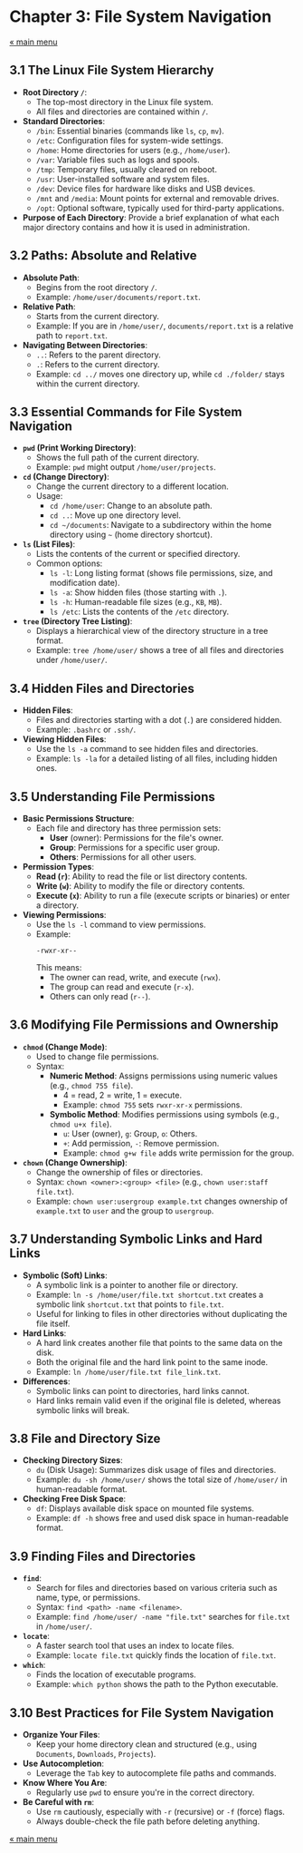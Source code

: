 # Chapter 3: File System Navigation

<a href="README.md">&laquo; main menu</a>

## 3.1 The Linux File System Hierarchy
- **Root Directory `/`**:
  - The top-most directory in the Linux file system.
  - All files and directories are contained within `/`.
- **Standard Directories**:
  - `/bin`: Essential binaries (commands like `ls`, `cp`, `mv`).
  - `/etc`: Configuration files for system-wide settings.
  - `/home`: Home directories for users (e.g., `/home/user`).
  - `/var`: Variable files such as logs and spools.
  - `/tmp`: Temporary files, usually cleared on reboot.
  - `/usr`: User-installed software and system files.
  - `/dev`: Device files for hardware like disks and USB devices.
  - `/mnt` and `/media`: Mount points for external and removable drives.
  - `/opt`: Optional software, typically used for third-party applications.
- **Purpose of Each Directory**: Provide a brief explanation of what each major directory contains and how it is used in administration.

## 3.2 Paths: Absolute and Relative
- **Absolute Path**:
  - Begins from the root directory `/`.
  - Example: `/home/user/documents/report.txt`.
- **Relative Path**:
  - Starts from the current directory.
  - Example: If you are in `/home/user/`, `documents/report.txt` is a relative path to `report.txt`.
- **Navigating Between Directories**:
  - `..`: Refers to the parent directory.
  - `.`: Refers to the current directory.
  - Example: `cd ../` moves one directory up, while `cd ./folder/` stays within the current directory.

## 3.3 Essential Commands for File System Navigation
- **`pwd` (Print Working Directory)**:
  - Shows the full path of the current directory.
  - Example: `pwd` might output `/home/user/projects`.
- **`cd` (Change Directory)**:
  - Change the current directory to a different location.
  - Usage:
    - `cd /home/user`: Change to an absolute path.
    - `cd ..`: Move up one directory level.
    - `cd ~/documents`: Navigate to a subdirectory within the home directory using `~` (home directory shortcut).
- **`ls` (List Files)**:
  - Lists the contents of the current or specified directory.
  - Common options:
    - `ls -l`: Long listing format (shows file permissions, size, and modification date).
    - `ls -a`: Show hidden files (those starting with `.`).
    - `ls -h`: Human-readable file sizes (e.g., `KB`, `MB`).
    - `ls /etc`: Lists the contents of the `/etc` directory.
- **`tree` (Directory Tree Listing)**:
  - Displays a hierarchical view of the directory structure in a tree format.
  - Example: `tree /home/user/` shows a tree of all files and directories under `/home/user/`.

## 3.4 Hidden Files and Directories
- **Hidden Files**:
  - Files and directories starting with a dot (`.`) are considered hidden.
  - Example: `.bashrc` or `.ssh/`.
- **Viewing Hidden Files**:
  - Use the `ls -a` command to see hidden files and directories.
  - Example: `ls -la` for a detailed listing of all files, including hidden ones.
  
## 3.5 Understanding File Permissions
- **Basic Permissions Structure**:
  - Each file and directory has three permission sets:
    - **User** (owner): Permissions for the file's owner.
    - **Group**: Permissions for a specific user group.
    - **Others**: Permissions for all other users.
- **Permission Types**:
  - **Read (`r`)**: Ability to read the file or list directory contents.
  - **Write (`w`)**: Ability to modify the file or directory contents.
  - **Execute (`x`)**: Ability to run a file (execute scripts or binaries) or enter a directory.
- **Viewing Permissions**:
  - Use the `ls -l` command to view permissions.
  - Example: 
    ```
    -rwxr-xr--
    ```
    This means:
    - The owner can read, write, and execute (`rwx`).
    - The group can read and execute (`r-x`).
    - Others can only read (`r--`).

## 3.6 Modifying File Permissions and Ownership
- **`chmod` (Change Mode)**:
  - Used to change file permissions.
  - Syntax:
    - **Numeric Method**: Assigns permissions using numeric values (e.g., `chmod 755 file`).
      - 4 = read, 2 = write, 1 = execute.
      - Example: `chmod 755` sets `rwxr-xr-x` permissions.
    - **Symbolic Method**: Modifies permissions using symbols (e.g., `chmod u+x file`).
      - `u`: User (owner), `g`: Group, `o`: Others.
      - `+`: Add permission, `-`: Remove permission.
      - Example: `chmod g+w file` adds write permission for the group.
- **`chown` (Change Ownership)**:
  - Change the ownership of files or directories.
  - Syntax: `chown <owner>:<group> <file>` (e.g., `chown user:staff file.txt`).
  - Example: `chown user:usergroup example.txt` changes ownership of `example.txt` to `user` and the group to `usergroup`.

## 3.7 Understanding Symbolic Links and Hard Links
- **Symbolic (Soft) Links**:
  - A symbolic link is a pointer to another file or directory.
  - Example: `ln -s /home/user/file.txt shortcut.txt` creates a symbolic link `shortcut.txt` that points to `file.txt`.
  - Useful for linking to files in other directories without duplicating the file itself.
- **Hard Links**:
  - A hard link creates another file that points to the same data on the disk.
  - Both the original file and the hard link point to the same inode.
  - Example: `ln /home/user/file.txt file_link.txt`.
- **Differences**:
  - Symbolic links can point to directories, hard links cannot.
  - Hard links remain valid even if the original file is deleted, whereas symbolic links will break.

## 3.8 File and Directory Size
- **Checking Directory Sizes**:
  - `du` (Disk Usage): Summarizes disk usage of files and directories.
  - Example: `du -sh /home/user/` shows the total size of `/home/user/` in human-readable format.
- **Checking Free Disk Space**:
  - `df`: Displays available disk space on mounted file systems.
  - Example: `df -h` shows free and used disk space in human-readable format.

## 3.9 Finding Files and Directories
- **`find`**:
  - Search for files and directories based on various criteria such as name, type, or permissions.
  - Syntax: `find <path> -name <filename>`.
  - Example: `find /home/user/ -name "file.txt"` searches for `file.txt` in `/home/user/`.
- **`locate`**:
  - A faster search tool that uses an index to locate files.
  - Example: `locate file.txt` quickly finds the location of `file.txt`.
- **`which`**:
  - Finds the location of executable programs.
  - Example: `which python` shows the path to the Python executable.

## 3.10 Best Practices for File System Navigation
- **Organize Your Files**:
  - Keep your home directory clean and structured (e.g., using `Documents`, `Downloads`, `Projects`).
- **Use Autocompletion**:
  - Leverage the `Tab` key to autocomplete file paths and commands.
- **Know Where You Are**:
  - Regularly use `pwd` to ensure you're in the correct directory.
- **Be Careful with `rm`**:
  - Use `rm` cautiously, especially with `-r` (recursive) or `-f` (force) flags.
  - Always double-check the file path before deleting anything.

<a href="README.md">&laquo; main menu</a>
